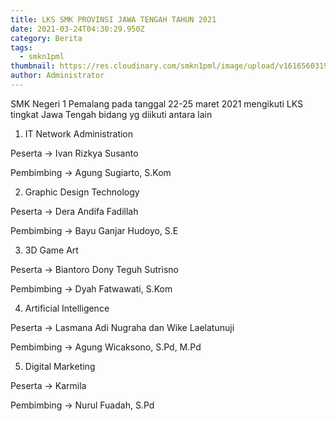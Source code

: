 ```yaml
---
title: LKS SMK PROVINSI JAWA TENGAH TAHUN 2021
date: 2021-03-24T04:30:29.950Z
category: Berita
tags:
  - smkn1pml
thumbnail: https://res.cloudinary.com/smkn1pml/image/upload/v1616560319/LKS%202021/POSTER_DUKUNGAN_LKS_V4_pxjqwr.jpg
author: Administrator
---
```

SMK Negeri 1 Pemalang pada tanggal 22-25 maret 2021 mengikuti LKS tingkat Jawa Tengah bidang yg diikuti antara lain

1. IT Network Administration

Peserta -> Ivan Rizkya Susanto

Pembimbing -> Agung Sugiarto, S.Kom

2. Graphic Design Technology

Peserta -> Dera Andifa Fadillah

Pembimbing -> Bayu Ganjar Hudoyo, S.E

3. 3D Game Art

Peserta -> Biantoro Dony Teguh Sutrisno

Pembimbing -> Dyah Fatwawati, S.Kom

4. Artificial Intelligence

Peserta -> Lasmana Adi Nugraha dan Wike Laelatunuji

Pembimbing -> Agung Wicaksono, S.Pd, M.Pd

5. Digital Marketing

Peserta -> Karmila

Pembimbing -> Nurul Fuadah, S.Pd